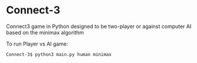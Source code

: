 # Connect-3
Connect3 game in Python designed to be two-player or against computer AI based on the minimax algorithm

To run Player vs AI game:

```sh
Connect-3$ python3 main.py human minimax
```
